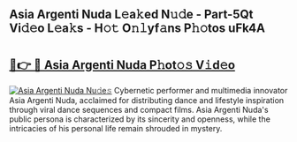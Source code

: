 ## Asia Argenti Nuda L𝚎a𝚔ed N𝚞𝚍e - Part-5Qt Vi𝚍𝚎o L𝚎a𝚔s - H𝚘𝚝 O𝚗𝚕yf𝚊ns P𝚑𝚘tos uFk4A

# <h2><a href="http://kf1cnl.oniu.top/?m=Asia+Argenti+Nuda">🔗👉 🔴 Asia Argenti Nuda P𝚑ot𝚘𝚜 V𝚒d𝚎o</a></h2>

[![Asia Argenti Nuda Nu𝚍e𝚜](https://i.imgur.com/0qMVB7G.gif)](http://kf1cnl.oniu.top/?m=Asia+Argenti+Nuda)
Cybernetic performer and multimedia innovator Asia Argenti Nuda, acclaimed for distributing dance and lifestyle inspiration through viral dance sequences and compact films. Asia Argenti Nuda's public persona is characterized by its sincerity and openness, while the intricacies of his personal life remain shrouded in mystery.  
